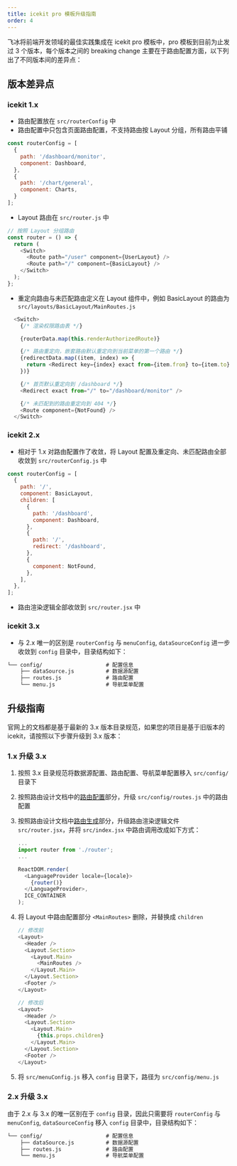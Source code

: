 ```yaml
---
title: icekit pro 模板升级指南
order: 4
---
```


飞冰将前端开发领域的最佳实践集成在 icekit pro 模板中，pro 模板到目前为止发过 3 个版本，每个版本之间的 breaking change 主要在于路由配置方面，以下列出了不同版本间的差异点：

## 版本差异点

### icekit 1.x
- 路由配置放在 `src/routerConfig` 中
- 路由配置中只包含页面路由配置，不支持路由按 Layout 分组，所有路由平铺

```javascript
const routerConfig = [
  {
    path: '/dashboard/monitor',
    component: Dashboard,
  },
  {
    path: '/chart/general',
    component: Charts,
  }
];
```

- Layout 路由在 `src/router.js` 中

```javascript
// 按照 Layout 分组路由
const router = () => {
  return (
    <Switch>
      <Route path="/user" component={UserLayout} />
      <Route path="/" component={BasicLayout} />
    </Switch>
  );
};

```

- 重定向路由与未匹配路由定义在 Layout 组件中，例如 BasicLayout 的路由为 `src/layouts/BasicLayout/MainRoutes.js`

```javascript
  <Switch>
    {/* 渲染权限路由表 */}

    {routerData.map(this.renderAuthorizedRoute)}

    {/* 路由重定向，嵌套路由默认重定向到当前菜单的第一个路由 */}
    {redirectData.map((item, index) => {
      return <Redirect key={index} exact from={item.from} to={item.to} />;
    })}

    {/* 首页默认重定向到 /dashboard */}
    <Redirect exact from="/" to="/dashboard/monitor" />

    {/* 未匹配到的路由重定向到 404 */}
    <Route component={NotFound} />
  </Switch>
```

### icekit 2.x
- 相对于 1.x 对路由配置作了收敛，将 Layout 配置及重定向、未匹配路由全部收敛到 `src/routerConfig.js` 中

```javascript
const routerConfig = [
  {
    path: '/',
    component: BasicLayout,
    children: [
      {
        path: '/dashboard',
        component: Dashboard,
      },
      {
        path: '/',
        redirect: '/dashboard',
      },
      {
        component: NotFound,
      },
    ],
  },
];
```

- 路由渲染逻辑全部收敛到 `src/router.jsx` 中

### icekit 3.x
- 与 2.x 唯一的区别是 `routerConfig` 与 `menuConfig`, `dataSourceConfig` 进一步收敛到 `config` 目录中，目录结构如下：

```markdown
└── config/                    # 配置信息
    ├── dataSource.js          # 数据源配置
    ├── routes.js              # 路由配置
    └── menu.js                # 导航菜单配置
```


## 升级指南

官网上的文档都是基于最新的 3.x 版本目录规范，如果您的项目是基于旧版本的 icekit，请按照以下步骤升级到 3.x 版本：

### 1.x 升级 3.x
1. 按照 3.x 目录规范将数据源配置、路由配置、导航菜单配置移入 `src/config/` 目录下
2. 按照路由设计文档中的[路由配置](/docs/guide/dev/router#路由配置)部分，升级 `src/config/routes.js` 中的路由配置
3. 按照路由设计文档中[路由生成](/docs/guide/dev/router#具体使用)部分，升级路由渲染逻辑文件 `src/router.jsx`，并将 `src/index.jsx` 中路由调用改成如下方式：

	```javascript
	...
	import router from './router';
	...
	
	ReactDOM.render(
	  <LanguageProvider locale={locale}>
	    {router()}
	  </LanguageProvider>,
	  ICE_CONTAINER
	);
	```

4. 将 Layout 中路由配置部分 `<MainRoutes>` 删除，并替换成 `children`

	```javascript
	// 修改前
	<Layout>
	  <Header />
	  <Layout.Section>
	    <Layout.Main>
	      <MainRoutes />  
	    </Layout.Main>
	  </Layout.Section>
	  <Footer />
	</Layout>
	
	// 修改后
	<Layout>
	  <Header />
	  <Layout.Section>
	    <Layout.Main>
	      {this.props.children}
	    </Layout.Main>
	  </Layout.Section>
	  <Footer />
	</Layout>
	
	```

5. 将 `src/menuConfig.js` 移入 `config` 目录下，路径为 `src/config/menu.js`

### 2.x 升级 3.x

由于 2.x 与 3.x 的唯一区别在于 `config` 目录，因此只需要将 `routerConfig` 与 `menuConfig`, `dataSourceConfig` 移入 `config` 目录中，目录结构如下：

```markdown
└── config/                    # 配置信息
    ├── dataSource.js          # 数据源配置
    ├── routes.js              # 路由配置
    └── menu.js                # 导航菜单配置
```

